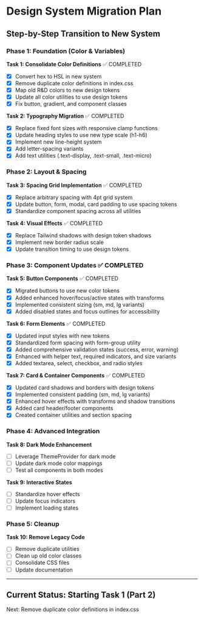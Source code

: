 # Design System Migration Plan
## Step-by-Step Transition to New System

### Phase 1: Foundation (Color & Variables)
**Task 1: Consolidate Color Definitions** ✅ COMPLETED
- [x] Convert hex to HSL in new system
- [x] Remove duplicate color definitions in index.css
- [x] Map old R&D colors to new design tokens
- [x] Update all color utilities to use design tokens
- [x] Fix button, gradient, and component classes

**Task 2: Typography Migration** ✅ COMPLETED
- [x] Replace fixed font sizes with responsive clamp functions
- [x] Update heading styles to use new type scale (h1-h6)
- [x] Implement new line-height system
- [x] Add letter-spacing variants
- [x] Add text utilities (.text-display, .text-small, .text-micro)

### Phase 2: Layout & Spacing
**Task 3: Spacing Grid Implementation** ✅ COMPLETED
- [x] Replace arbitrary spacing with 4pt grid system
- [x] Update button, form, modal, card padding to use spacing tokens
- [x] Standardize component spacing across all utilities

**Task 4: Visual Effects** ✅ COMPLETED
- [x] Replace Tailwind shadows with design token shadows
- [x] Implement new border radius scale
- [x] Update transition timing to use design tokens

### Phase 3: Component Updates ✅ COMPLETED
**Task 5: Button Components** ✅ COMPLETED
- [x] Migrated buttons to use new color tokens
- [x] Added enhanced hover/focus/active states with transforms
- [x] Implemented consistent sizing (sm, md, lg variants)
- [x] Added disabled states and focus outlines for accessibility

**Task 6: Form Elements** ✅ COMPLETED
- [x] Updated input styles with new tokens
- [x] Standardized form spacing with form-group utility
- [x] Added comprehensive validation states (success, error, warning)
- [x] Enhanced with helper text, required indicators, and size variants
- [x] Added textarea, select, checkbox, and radio styles

**Task 7: Card & Container Components** ✅ COMPLETED
- [x] Updated card shadows and borders with design tokens
- [x] Implemented consistent padding (sm, md, lg variants)
- [x] Enhanced hover effects with transforms and shadow transitions
- [x] Added card header/footer components
- [x] Created container utilities and section spacing

### Phase 4: Advanced Integration
**Task 8: Dark Mode Enhancement**
- [ ] Leverage ThemeProvider for dark mode
- [ ] Update dark mode color mappings
- [ ] Test all components in both modes

**Task 9: Interactive States**
- [ ] Standardize hover effects
- [ ] Update focus indicators
- [ ] Implement loading states

### Phase 5: Cleanup
**Task 10: Remove Legacy Code**
- [ ] Remove duplicate utilities
- [ ] Clean up old color classes
- [ ] Consolidate CSS files
- [ ] Update documentation

---

## Current Status: Starting Task 1 (Part 2)
Next: Remove duplicate color definitions in index.css